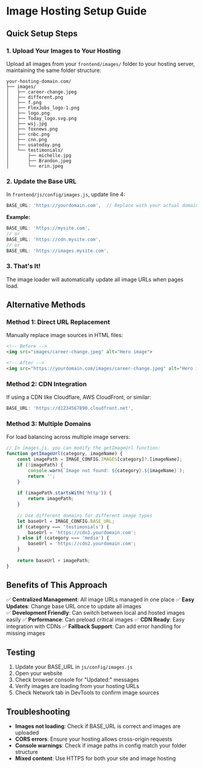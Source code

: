 # Image Hosting Setup Guide

## Quick Setup Steps

### 1. Upload Your Images to Your Hosting
Upload all images from your `frontend/images/` folder to your hosting server, maintaining the same folder structure:

```
your-hosting-domain.com/
├── images/
│   ├── career-change.jpeg
│   ├── different.png
│   ├── f.png
│   ├── FlexJobs_logo-1.png
│   ├── logo.png
│   ├── Today_logo.svg.png
│   ├── wsj.jpg
│   ├── foxnews.png
│   ├── cnbc.png
│   ├── cnn.png
│   ├── usatoday.png
│   └── testimonials/
│       ├── michelle.jpg
│       ├── Brandon.jpeg
│       └── erin.jpeg
```

### 2. Update the Base URL
In `frontend/js/config/images.js`, update line 4:

```javascript
BASE_URL: 'https://yourdomain.com',  // Replace with your actual domain
```

**Example:**
```javascript
BASE_URL: 'https://mysite.com',
// or
BASE_URL: 'https://cdn.mysite.com',
// or  
BASE_URL: 'https://images.mysite.com',
```

### 3. That's It!
The image loader will automatically update all image URLs when pages load.

## Alternative Methods

### Method 1: Direct URL Replacement
Manually replace image sources in HTML files:

```html
<!-- Before -->
<img src="images/career-change.jpeg" alt="Hero image">

<!-- After -->
<img src="https://yourdomain.com/images/career-change.jpeg" alt="Hero image">
```

### Method 2: CDN Integration
If using a CDN like Cloudflare, AWS CloudFront, or similar:

```javascript
BASE_URL: 'https://d1234567890.cloudfront.net',
```

### Method 3: Multiple Domains
For load balancing across multiple image servers:

```javascript
// In images.js, you can modify the getImageUrl function:
function getImageUrl(category, imageName) {
    const imagePath = IMAGE_CONFIG.IMAGES[category]?.[imageName];
    if (!imagePath) {
        console.warn(`Image not found: ${category}.${imageName}`);
        return '';
    }
    
    if (imagePath.startsWith('http')) {
        return imagePath;
    }
    
    // Use different domains for different image types
    let baseUrl = IMAGE_CONFIG.BASE_URL;
    if (category === 'testimonials') {
        baseUrl = 'https://cdn1.yourdomain.com';
    } else if (category === 'media') {
        baseUrl = 'https://cdn2.yourdomain.com';
    }
    
    return baseUrl + imagePath;
}
```

## Benefits of This Approach

✅ **Centralized Management**: All image URLs managed in one place
✅ **Easy Updates**: Change base URL once to update all images  
✅ **Development Friendly**: Can switch between local and hosted images easily
✅ **Performance**: Can preload critical images
✅ **CDN Ready**: Easy integration with CDNs
✅ **Fallback Support**: Can add error handling for missing images

## Testing

1. Update your BASE_URL in `js/config/images.js`
2. Open your website
3. Check browser console for "Updated:" messages
4. Verify images are loading from your hosting URLs
5. Check Network tab in DevTools to confirm image sources

## Troubleshooting

- **Images not loading**: Check if BASE_URL is correct and images are uploaded
- **CORS errors**: Ensure your hosting allows cross-origin requests
- **Console warnings**: Check if image paths in config match your folder structure
- **Mixed content**: Use HTTPS for both your site and image hosting
